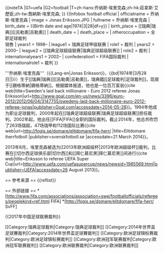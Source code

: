 {{noteTA
|G1=uefa
|G2=football
|T=zh-hans:乔纳斯·埃里克森;zh-hk:莊拿斯·艾歷臣;zh-tw:喬納斯·埃里克森;
}}
{{Infobox football official
| officialname    = 乔纳斯·埃里克森
| image           = Jonas Eriksson.JPG
| fullname        = 乔纳斯·埃里克森
| birth_date      = {{Birth date and age|1974|3|28|df=y}}
| birth_place     = [[瑞典|瑞典]][[呂勒奧|呂勒奧]]
| death_date      = <!-- 如果传主死亡，请使用 {{Death date and age|YYYY|MM|DD|YYYY|MM|DD}} 模板 -->
| death_place     = 
| otheroccupation = 全职足球裁判<br />销售
| years1          = 1998–
| league1         = 瑞典足球甲级联赛
| role1           = 裁判
| years2          = 2000–
| league2         = [[瑞典足球超级联赛|瑞典足球超级联赛]]
| role2           = 裁判
| internationalyears1 = 2002–
| confederation1      = FIFA国际裁判
| internationalrole1  = 裁判
}}

'''乔纳斯·埃里克森'''（{{Lang-en|Jonas Eriksson}}，{{bd|1974年|3月28日||}}）生于[[瑞典|瑞典]][[呂勒奧|呂勒奧]]，瑞典籍[[足球裁判|足球裁判]]，现居于[[錫格蒂納|錫格蒂納]]。根据媒体报道，他也是一位百万富翁<ref>{{cite web|title=Sweden's laid back millionaire - Euro 2012 referee Jonas Eriksson|url=http://www.goal.com/en-us/news/3396/euro-2012/2012/06/04/3147755/swedens-laid-back-millionaire-euro-2012-referee-jonas|publisher=Goal.com|accessdate=2014-05-28}}</ref>。1994年他成为职业足球裁判，2000年起在[[瑞典足球超级联赛|瑞典足球超级联赛]]担任裁判。2002年起，他出任[[FIFA|FIFA]]全职的国际裁判。截止2014年，他总共吹罚了263场瑞超，47场瑞甲和112场国际比赛<ref>{{cite web|url=http://fogis.se/domare/elitdomare/fifa-herr/ |title=Elitdomare iherrfotboll |publisher=svenskfotboll.se |accessdate=21 March 2014}}</ref>。

2013年8月，埃里克森被选为[[2013年欧洲超级杯|2013年欧洲超级杯]]裁判，比赛在[[切尔西足球俱乐部|切尔西]]和[[拜仁慕尼黑|拜仁慕尼黑]]间进行<ref>{{cite web|title=Eriksson to referee UEFA Super Cup|url=http://www.uefa.com/uefasupercup/news/newsid=1985569.html|publisher=UEFA|accessdate=26 August 2013}}</ref>。

== 参考来源 ==
{{reflist}}

== 外部链接 ==
*[http://www.fifa.com/associations/association=swe/footballofficials/referees/peoplekind=ref.html FIFA]
*[http://fogis.se/domare/elitdomare/fifa-herr/ SvFF]

{{2017年中国足球联赛裁判}}

[[Category:瑞典足球裁判|Category:瑞典足球裁判]]
[[Category:2014年世界盃足球賽裁判|Category:2014年世界盃足球賽裁判]]
[[Category:欧洲足球锦标赛裁判|Category:欧洲足球锦标赛裁判]]
[[Category:欧洲冠军联赛裁判|Category:欧洲冠军联赛裁判]]
[[Category:欧洲联赛裁判|Category:欧洲联赛裁判]]